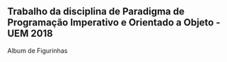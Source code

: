 ## Trabalho da disciplina de Paradigma de Programação Imperativo e Orientado a Objeto - UEM 2018
Album de Figurinhas
